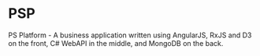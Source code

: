 # PSP
PS Platform - A business application written using AngularJS, RxJS and D3 on the front, C# WebAPI in the middle, and MongoDB on the back. 
